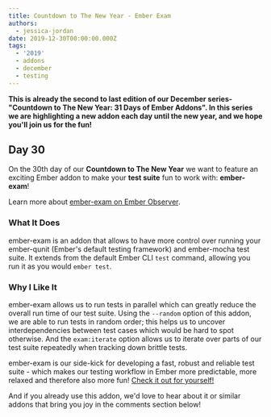 ```yaml
---
title: Countdown to The New Year - Ember Exam
authors:
  - jessica-jordan
date: 2019-12-30T00:00:00.000Z
tags:
  - '2019'
  - addons
  - december
  - testing
---
```



**This is already the second to last edition of our December series-"Countdown to The New Year: 31 Days of Ember Addons". In this series we are highlighting a new addon each day until the new year, and we hope you'll join us for the fun!**

## Day 30

On the 30th day of our **Countdown to The New Year** we want to feature an exciting Ember addon to make your **test suite** fun to work with: **ember-exam**!

Learn more about [ember-exam on Ember Observer](https://emberobserver.com/addons/ember-exam).

<!-- READMORE -->

### What It Does

ember-exam is an addon that allows to have more control over running your ember-qunit (Ember's default testing framework) and ember-mocha test suite. It extends from the default Ember CLI `test` command, allowing you run it as you would `ember test`.

### Why I Like It

ember-exam allows us to run tests in parallel which can greatly reduce the overall run time of our test suite. Using the `--random` option of this addon, we are able to run tests in random order; this helps us to uncover interdependencies between test cases which would be hard to spot otherwise. And the `exam:iterate` option allows us to iterate over parts of our test suite repeatedly when tracking down brittle tests.

ember-exam is our side-kick for developing a fast, robust and reliable test suite - which makes our testing workflow in Ember more predictable, more relaxed and therefore also more fun! [Check it out for yourself!](https://emberobserver.com/addons/ember-exam)

And if you already use this addon, we'd love to hear about it or similar addons that bring you joy in the comments section below!
